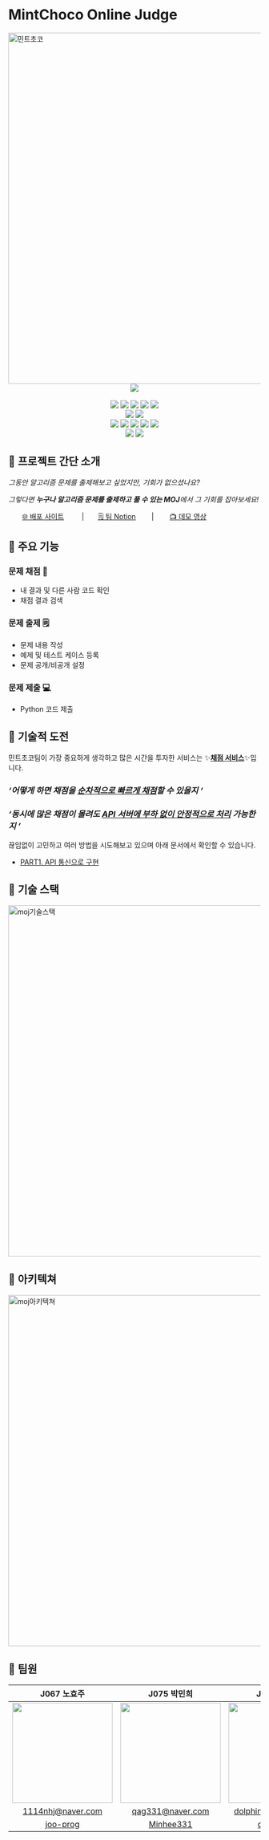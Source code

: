 # MintChoco Online Judge

<img width="700" alt="민트초코" src="https://user-images.githubusercontent.com/63294532/205502148-d1f4d67a-b1aa-4be7-8258-55ed376c71df.png">

<div align="center">
  <a href="https://hits.seeyoufarm.com"><img src="https://hits.seeyoufarm.com/api/count/incr/badge.svg?url=https%3A%2F%2Fgithub.com%2Fboostcampwm-2022%2Fweb12-MOJ&count_bg=%2357CCA9&title_bg=%234F3433&icon=&icon_color=%23453A3A&title=hits&edge_flat=false"/></a>
</div>
<br>
<div align="center">

  <img src="https://img.shields.io/badge/NGINX-009639?style=flat-square&logo=NGINX&logoColor=white"/>
  <img src="https://img.shields.io/badge/Typescript-3178C6?style=flat-square&logo=Typescript&logoColor=white"/>
  <img src="https://img.shields.io/badge/ESLint-4B32C3?style=flat-square&logo=ESLint&logoColor=white"/>
  <img src="https://img.shields.io/badge/Prettier-F7B93E?style=flat-square&logo=Prettier&logoColor=white"/>
  <img src="https://img.shields.io/badge/Yarn-2C8EBB?style=flat-square&logo=Yarn&logoColor=white"/>
  <br>
  <img src="https://img.shields.io/badge/Next.js-000000?style=flat-square&logo=Next.js&logoColor=white"/>
  <img src="https://img.shields.io/badge/Webpack-8DD6F9?style=flat-square&logo=Webpack&logoColor=white"/>
  <br>
  <img src="https://img.shields.io/badge/NestJS-E0234E?style=flat-square&logo=NestJS&logoColor=white"/>
  <img src="https://img.shields.io/badge/PostgreSQL-4169E1?style=flat-square&logo=PostgreSQL&logoColor=white"/>
  <img src="https://img.shields.io/badge/Redis-DC382D?style=flat-square&logo=Redis&logoColor=white"/>
  <img src="https://img.shields.io/badge/Docker-2496ED?style=flat-square&logo=Docker&logoColor=white"/>
  <img src="https://img.shields.io/badge/Python-3776AB?style=flat-square&logo=Python&logoColor=white"/>
  <br>
  <img src="https://img.shields.io/badge/Github Actions-2088FF?style=flat-square&logo=Github Actions&logoColor=white"/>
  <img src="https://img.shields.io/badge/Github-181717?style=flat-square&logo=Github&logoColor=white"/>
</div>

## 📍 프로젝트 간단 소개

_그동안 알고리즘 문제를 출제해보고 싶었지만, 기회가 없으셨나요?_

_그렇다면 **누구나 알고리즘 문제를 출제하고 풀 수 있는 MOJ**에서 그 기회를 잡아보세요!_

&nbsp; &nbsp; &nbsp; &nbsp;[🌐 배포 사이트](https://www.mincho.life/) &nbsp; &nbsp; &nbsp; &nbsp; |&nbsp; &nbsp; &nbsp; &nbsp;[🗒️ 팀 Notion](https://dull-smelt-df1.notion.site/Mintchoco-Online-Judge-e2a85b23094949ffa6ee5c1bf0cc326a) &nbsp; &nbsp; &nbsp; &nbsp;|&nbsp; &nbsp; &nbsp; &nbsp;
[📺 데모 영상]()

## 📍 주요 기능

### 문제 채점 💯

- 내 결과 및 다른 사람 코드 확인
- 채점 결과 검색

### 문제 출제 🗒️

- 문제 내용 작성
- 예제 및 테스트 케이스 등록
- 문제 공개/비공개 설정

### 문제 제출 💻

- Python 코드 제출

## 📍 기술적 도전

민트초코팀이 가장 중요하게 생각하고 많은 시간을 투자한 서비스는 ✨<u>**채점 서비스**</u>✨입니다.

### **_‘어떻게 하면 채점을 <u>순차적으로 빠르게 채점</u>할 수 있을지 ‘_**

### **_‘동시에 많은 채점이 몰려도 <u>API 서버에 부하 없이 안정적으로 처리</u> 가능한지 ’_**

끊임없이 고민하고 여러 방법을 시도해보고 있으며 아래 문서에서 확인할 수 있습니다.

- [PART1. API 통신으로 구현](https://dull-smelt-df1.notion.site/PART1-API-78473310aa9e46f98b2e705492e97b12)

## 📍 기술 스택

<img width="700" alt="moj기술스택" src="https://user-images.githubusercontent.com/26318372/203278223-a8a27733-8fa8-4b22-930f-324c7259a514.png">

## 📍 아키텍쳐

<img width="700" alt="moj아키텍쳐" src="https://user-images.githubusercontent.com/63294532/205535429-8ae5f452-aec9-4a77-a8a2-3f210f2498d1.png">

## 📍 팀원

|                                                           J067 노효주                                                            |                                                           J075 박민희                                                           |                                                          J138 이민규                                                          |                                                          J176 장효석                                                          |
| :------------------------------------------------------------------------------------------------------------------------------: | :-----------------------------------------------------------------------------------------------------------------------------: | :---------------------------------------------------------------------------------------------------------------------------: | :---------------------------------------------------------------------------------------------------------------------------: |
| <img src="https://user-images.githubusercontent.com/63294532/201111316-e753df6c-7d2a-4b43-ade7-3f2b15dde734.jpeg" width="200" /> | <img src="https://user-images.githubusercontent.com/26318372/205549645-90e96784-43e1-4e21-8312-66860a7ea4a7.jpg" width="200" /> | <img src="https://user-images.githubusercontent.com/39158895/201261554-a4eac145-ec27-4d8c-bbfb-e51ecc33612b.png" width="200"> | <img src="https://user-images.githubusercontent.com/63294532/205550657-13fac022-3da4-4cb4-871f-45d9fac5c1c3.png" width="200"> |
|                                                        1114nhj@naver.com                                                         |                                                        qag331@naver.com                                                         |                                                     dolphinlmg@naver.com                                                      |                                                     janghs0604@naver.com                                                      |
|                                             [joo-prog](https://github.com/joo-prog)                                              |                                            [Minhee331](https://github.com/Minhee331)                                            |                                          [dolphinlmg](https://github.com/dolphinlmg)                                          |                                         [hyoseok0604](https://github.com/hyoseok0604)                                         |
